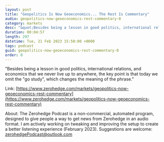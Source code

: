 ```yaml
---
layout: post
title: "Geopolitics Is Now Geoeconomics... The Rest Is Commentary"
audio: geopolitics-now-geoeconomics-rest-commentary-0
category: markets
desc: "&quot;Besides being a lesson in good politics, international relations, and economics that we never live up to anywhere, the key point is that today we omit the &quot;go study&quot;, which changes the meaning of the phrase.&quot;"
duration: 00:04:57
length: 297
datetime: Tue, 21 Feb 2023 15:50:00 +0000
tags: podcast
guid: geopolitics-now-geoeconomics-rest-commentary-0
order: 0
---
```

&quot;Besides being a lesson in good politics, international relations, and economics that we never live up to anywhere, the key point is that today we omit the &quot;go study&quot;, which changes the meaning of the phrase.&quot;

Link: [https://www.zerohedge.com/markets/geopolitics-now-geoeconomics-rest-commentary](https://www.zerohedge.com/markets/geopolitics-now-geoeconomics-rest-commentary)

About: The Zerohedge Podcast is a non-commercial, automated program, designed to give people a way to get news from Zerohedge in an audio format.  I am actively working on tweaking and improving the setup to create a better listening experience (February 2023).  Suggestions are welcome: [zerohedgePodcast@outlook.com](mailto:zerohedgePodcast@outlook.com)